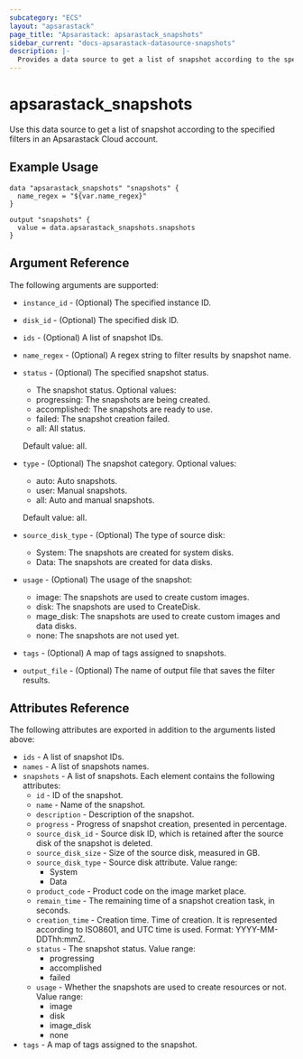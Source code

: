 ```yaml
---
subcategory: "ECS"
layout: "apsarastack"
page_title: "Apsarastack: apsarastack_snapshots"
sidebar_current: "docs-apsarastack-datasource-snapshots"
description: |-
  Provides a data source to get a list of snapshot according to the specified filters.
---
```


# apsarastack\_snapshots

Use this data source to get a list of snapshot according to the specified filters in an Apsarastack Cloud account.

## Example Usage

```
data "apsarastack_snapshots" "snapshots" {
  name_regex = "${var.name_regex}"
}

output "snapshots" {
  value = data.apsarastack_snapshots.snapshots
}
```

##  Argument Reference

The following arguments are supported:

* `instance_id` - (Optional) The specified instance ID.
* `disk_id` - (Optional) The specified disk ID.
* `ids` - (Optional)  A list of snapshot IDs.
* `name_regex` - (Optional) A regex string to filter results by snapshot name.
* `status` - (Optional) The specified snapshot status.
  * The snapshot status. Optional values:
  * progressing: The snapshots are being created.
  * accomplished: The snapshots are ready to use.
  * failed: The snapshot creation failed.
  * all: All status.
  
  Default value: all.

* `type` - (Optional) The snapshot category. Optional values:
  * auto: Auto snapshots.
  * user: Manual snapshots.
  * all: Auto and manual snapshots.
  
  Default value: all.
* `source_disk_type` - (Optional) The type of source disk:
  * System: The snapshots are created for system disks.
  * Data: The snapshots are created for data disks.
  
* `usage` - (Optional) The usage of the snapshot:
  * image: The snapshots are used to create custom images.
  * disk: The snapshots are used to CreateDisk.
  * mage_disk: The snapshots are used to create custom images and data disks.
  * none: The snapshots are not used yet.
* `tags` - (Optional) A map of tags assigned to snapshots.
* `output_file` - (Optional) The name of output file that saves the filter results.

## Attributes Reference

The following attributes are exported in addition to the arguments listed above:

* `ids` - A list of snapshot IDs.
* `names` - A list of snapshots names.
* `snapshots` - A list of snapshots. Each element contains the following attributes:
    * `id` - ID of the snapshot.
    * `name` - Name of the snapshot.
    * `description` - Description of the snapshot.
    * `progress` - Progress of snapshot creation, presented in percentage.
    * `source_disk_id` - Source disk ID, which is retained after the source disk of the snapshot is deleted.
    * `source_disk_size` - Size of the source disk, measured in GB.
    * `source_disk_type` - Source disk attribute. Value range:
      * System
      * Data
    * `product_code` - Product code on the image market place.
    * `remain_time` - The remaining time of a snapshot creation task, in seconds.
    * `creation_time` - Creation time. Time of creation. It is represented according to ISO8601, and UTC time is used. Format: YYYY-MM-DDThh:mmZ.
    * `status` - The snapshot status. Value range:
      * progressing
      * accomplished
      * failed
    * `usage` - Whether the snapshots are used to create resources or not. Value range:
      * image
      * disk
      * image_disk
      * none
* `tags` - A map of tags assigned to the snapshot.
